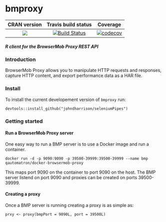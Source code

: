 bmproxy
==========================
| CRAN version       | Travis build status   | Coverage |
| :-------------: |:-------------:|:-------------:|
| [![](http://www.r-pkg.org/badges/version/bmproxy)](https://CRAN.R-project.org/package=bmproxy) | [![Build Status](https://travis-ci.org/johndharrison/bmproxy.svg?branch=master)](https://travis-ci.org/johndharrison/bmproxy) | [![codecov](https://codecov.io/gh/johndharrison/bmproxy/branch/master/graph/badge.svg)](https://codecov.io/gh/johndharrison/bmproxy)|

##### *R client for the BrowserMob Proxy REST API*

### Introduction

BrowserMob Proxy allows you to manipulate HTTP requests and responses, capture HTTP content, and export performance data as a HAR file. 

### Install

To install the current developement version of `bmproxy` run:

```
devtools::install_github("johndharrison/seleniumPipes")
```

### Getting started

#### Run a BrowserMob Proxy server

One easy way to run a BMP server is to use a Docker image and run a 
container. 

```
docker run -d -p 9090:9090 -p 39500-39999:39500-39999 --name bmp qautomatron/docker-browsermob-proxy

```

This maps port 9090 on the container to port 9090 on the host. The BMP
server listend on port 9090 and proxies can be created on ports 
39500-39999.

#### Creating a proxy
Once a BMP server is running creating a proxy is as simple as:

```
prxy <- proxy(bmpPort = 9090L, port = 39500L)

```

